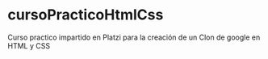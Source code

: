 # cursoPracticoHtmlCss
Curso practico impartido en Platzi para la creación de un Clon de google en HTML y CSS
